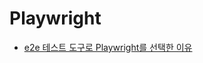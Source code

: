 # Playwright

- [e2e 테스트 도구로 Playwright를 선택한 이유](https://velog.io/@sosoyim/e2e-%ED%85%8C%EC%8A%A4%ED%8A%B8-%EB%8F%84%EA%B5%AC%EC%9D%B8-Playwright-%EC%84%A0%ED%83%9D-%EC%9D%B4%EC%9C%A0#-playwright%EB%9E%80)
